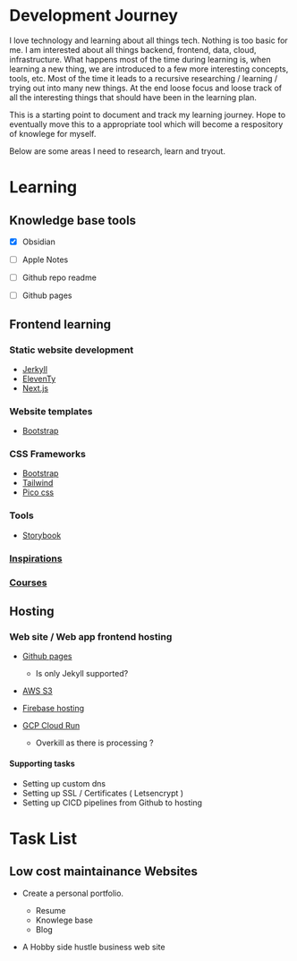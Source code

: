 # Development Journey

I love technology and learning about all things tech. Nothing is too basic for me. I am interested about all things backend, frontend, data, cloud, infrastructure. What happens most of the time during learning is, when learning a new thing, we are introduced to a few more interesting concepts, tools, etc. Most of the time it leads to a recursive researching / learning / trying out into many new things. At the end loose focus and loose track of all the interesting things that should have been in the learning plan. 

This is a starting point to document and track my learning journey. Hope to eventually move this to a appropriate tool which will become a respository of knowlege for myself. 

Below are some areas I need to research, learn and tryout.


# Learning
## Knowledge base tools
- [x] Obsidian
- [ ] Apple Notes
- [ ] Github repo readme
- [ ] Github pages


## Frontend learning

### Static website development
- [Jerkyll](https://jekyllrb.com/)
- [ElevenTy](https://www.11ty.dev/)
- [Next.js](https://nextjs.org/docs/pages/building-your-application/rendering/static-site-generation)


### Website templates
- [Bootstrap](https://themes.getbootstrap.com/)


### CSS Frameworks
- [Bootstrap](https://getbootstrap.com/)
- [Tailwind ](https://tailwindcss.com/)
- [Pico css](https://picocss.com/)


### Tools
- [Storybook ](https://storybook.js.org )

### [Inspirations](./Inspirations.md)

### [Courses](./courses.md)


## Hosting
### Web site / Web app frontend hosting
- [Github pages](https://pages.github.com)
  - Is only Jekyll supported?

- [AWS S3 ](https://docs.aws.amazon.com/AmazonS3/latest/userguide/WebsiteHosting.html)

- [Firebase hosting](https://firebase.google.com/docs/hosting)
- [GCP Cloud Run](https://cloud.google.com/run?hl=en)
  - Overkill as there is  processing ?

#### Supporting tasks
- Setting up custom dns
- Setting up SSL / Certificates  ( Letsencrypt )
- Setting up CICD pipelines from Github to hosting

 

 
# Task List

## Low cost maintainance Websites
- Create a personal portfolio.
  -  Resume
  -  Knowlege base
  -  Blog

- A Hobby side hustle business web site

  
